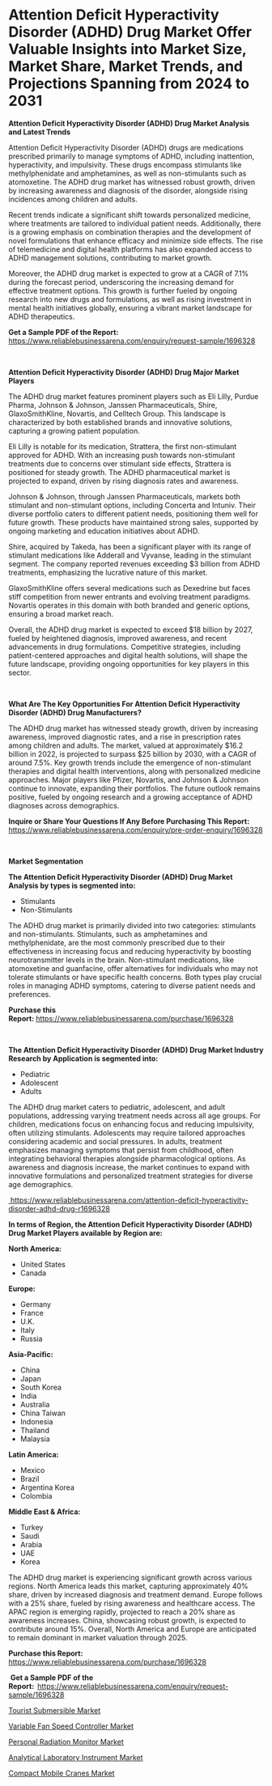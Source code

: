 <p><h1>Attention Deficit Hyperactivity Disorder (ADHD) Drug Market Offer Valuable Insights into Market Size, Market Share, Market Trends, and Projections Spanning from 2024 to 2031</h1></p><p><strong>Attention Deficit Hyperactivity Disorder (ADHD) Drug Market Analysis and Latest Trends</strong></p>
<p><p>Attention Deficit Hyperactivity Disorder (ADHD) drugs are medications prescribed primarily to manage symptoms of ADHD, including inattention, hyperactivity, and impulsivity. These drugs encompass stimulants like methylphenidate and amphetamines, as well as non-stimulants such as atomoxetine. The ADHD drug market has witnessed robust growth, driven by increasing awareness and diagnosis of the disorder, alongside rising incidences among children and adults. </p><p>Recent trends indicate a significant shift towards personalized medicine, where treatments are tailored to individual patient needs. Additionally, there is a growing emphasis on combination therapies and the development of novel formulations that enhance efficacy and minimize side effects. The rise of telemedicine and digital health platforms has also expanded access to ADHD management solutions, contributing to market growth. </p><p>Moreover, the ADHD drug market is expected to grow at a CAGR of 7.1% during the forecast period, underscoring the increasing demand for effective treatment options. This growth is further fueled by ongoing research into new drugs and formulations, as well as rising investment in mental health initiatives globally, ensuring a vibrant market landscape for ADHD therapeutics.</p></p>
<p><strong>Get a Sample PDF of the Report:&nbsp;</strong> <a href="https://www.reliablebusinessarena.com/enquiry/request-sample/1696328?utm_campaign=1332&utm_medium=2&utm_source=Github&utm_content=ia&utm_term=20102024&utm_id=attention-deficit-hyperactivity-disorder-adhd-drug">https://www.reliablebusinessarena.com/enquiry/request-sample/1696328</a></p>
<p>&nbsp;</p>
<p><strong>Attention Deficit Hyperactivity Disorder (ADHD) Drug Major Market Players</strong></p>
<p><p>The ADHD drug market features prominent players such as Eli Lilly, Purdue Pharma, Johnson & Johnson, Janssen Pharmaceuticals, Shire, GlaxoSmithKline, Novartis, and Celltech Group. This landscape is characterized by both established brands and innovative solutions, capturing a growing patient population.</p><p>Eli Lilly is notable for its medication, Strattera, the first non-stimulant approved for ADHD. With an increasing push towards non-stimulant treatments due to concerns over stimulant side effects, Strattera is positioned for steady growth. The ADHD pharmaceutical market is projected to expand, driven by rising diagnosis rates and awareness.</p><p>Johnson & Johnson, through Janssen Pharmaceuticals, markets both stimulant and non-stimulant options, including Concerta and Intuniv. Their diverse portfolio caters to different patient needs, positioning them well for future growth. These products have maintained strong sales, supported by ongoing marketing and education initiatives about ADHD.</p><p>Shire, acquired by Takeda, has been a significant player with its range of stimulant medications like Adderall and Vyvanse, leading in the stimulant segment. The company reported revenues exceeding $3 billion from ADHD treatments, emphasizing the lucrative nature of this market.</p><p>GlaxoSmithKline offers several medications such as Dexedrine but faces stiff competition from newer entrants and evolving treatment paradigms. Novartis operates in this domain with both branded and generic options, ensuring a broad market reach.</p><p>Overall, the ADHD drug market is expected to exceed $18 billion by 2027, fueled by heightened diagnosis, improved awareness, and recent advancements in drug formulations. Competitive strategies, including patient-centered approaches and digital health solutions, will shape the future landscape, providing ongoing opportunities for key players in this sector.</p></p>
<p>&nbsp;</p>
<p><strong>What Are The Key Opportunities For Attention Deficit Hyperactivity Disorder (ADHD) Drug Manufacturers?</strong></p>
<p><p>The ADHD drug market has witnessed steady growth, driven by increasing awareness, improved diagnostic rates, and a rise in prescription rates among children and adults. The market, valued at approximately $16.2 billion in 2022, is projected to surpass $25 billion by 2030, with a CAGR of around 7.5%. Key growth trends include the emergence of non-stimulant therapies and digital health interventions, along with personalized medicine approaches. Major players like Pfizer, Novartis, and Johnson & Johnson continue to innovate, expanding their portfolios. The future outlook remains positive, fueled by ongoing research and a growing acceptance of ADHD diagnoses across demographics.</p></p>
<p><strong>Inquire or Share Your Questions If Any Before Purchasing This Report:</strong> <a href="https://www.reliablebusinessarena.com/enquiry/pre-order-enquiry/1696328?utm_campaign=1332&utm_medium=2&utm_source=Github&utm_content=ia&utm_term=20102024&utm_id=attention-deficit-hyperactivity-disorder-adhd-drug">https://www.reliablebusinessarena.com/enquiry/pre-order-enquiry/1696328</a></p>
<p>&nbsp;</p>
<p><strong>Market Segmentation</strong></p>
<p><strong>The Attention Deficit Hyperactivity Disorder (ADHD) Drug Market Analysis by types is segmented into:</strong></p>
<p><ul><li>Stimulants</li><li>Non-Stimulants</li></ul></p>
<p><p>The ADHD drug market is primarily divided into two categories: stimulants and non-stimulants. Stimulants, such as amphetamines and methylphenidate, are the most commonly prescribed due to their effectiveness in increasing focus and reducing hyperactivity by boosting neurotransmitter levels in the brain. Non-stimulant medications, like atomoxetine and guanfacine, offer alternatives for individuals who may not tolerate stimulants or have specific health concerns. Both types play crucial roles in managing ADHD symptoms, catering to diverse patient needs and preferences.</p></p>
<p><strong>Purchase this Report:&nbsp;</strong><a href="https://www.reliablebusinessarena.com/purchase/1696328?utm_campaign=1332&utm_medium=2&utm_source=Github&utm_content=ia&utm_term=20102024&utm_id=attention-deficit-hyperactivity-disorder-adhd-drug">https://www.reliablebusinessarena.com/purchase/1696328</a></p>
<p>&nbsp;</p>
<p><strong>The Attention Deficit Hyperactivity Disorder (ADHD) Drug Market Industry Research by Application is segmented into:</strong></p>
<p><ul><li>Pediatric</li><li>Adolescent</li><li>Adults</li></ul></p>
<p><p>The ADHD drug market caters to pediatric, adolescent, and adult populations, addressing varying treatment needs across all age groups. For children, medications focus on enhancing focus and reducing impulsivity, often utilizing stimulants. Adolescents may require tailored approaches considering academic and social pressures. In adults, treatment emphasizes managing symptoms that persist from childhood, often integrating behavioral therapies alongside pharmacological options. As awareness and diagnosis increase, the market continues to expand with innovative formulations and personalized treatment strategies for diverse age demographics.</p></p>
<p><a href="https://www.reliablebusinessarena.com/attention-deficit-hyperactivity-disorder-adhd-drug-r1696328?utm_campaign=1332&utm_medium=2&utm_source=Github&utm_content=ia&utm_term=20102024&utm_id=attention-deficit-hyperactivity-disorder-adhd-drug">&nbsp;https://www.reliablebusinessarena.com/attention-deficit-hyperactivity-disorder-adhd-drug-r1696328</a></p>
<p><strong>In terms of Region, the Attention Deficit Hyperactivity Disorder (ADHD) Drug Market Players available by Region are:</strong></p>
<p>
    <p> <strong> North America: </strong>
        <ul>
            <li>United States</li>
            <li>Canada</li>
        </ul>
        </p> 
    <p> <strong> Europe: </strong>
        <ul>
            <li>Germany</li>
            <li>France</li>
            <li>U.K.</li>
            <li>Italy</li>
            <li>Russia</li>
        </ul>
        </p> 
    <p> <strong> Asia-Pacific: </strong>
        <ul>
            <li>China</li>
            <li>Japan</li>
            <li>South Korea</li>
            <li>India</li>
            <li>Australia</li>
            <li>China Taiwan</li>
            <li>Indonesia</li>
            <li>Thailand</li>
            <li>Malaysia</li>
        </ul>
        </p> 
    <p> <strong> Latin America: </strong>
        <ul>
            <li>Mexico</li>
            <li>Brazil</li>
            <li>Argentina Korea</li>
            <li>Colombia</li>
        </ul>
        </p> 
    <p> <strong> Middle East & Africa: </strong>
        <ul>
            <li>Turkey</li>
            <li>Saudi</li>
            <li>Arabia</li>
            <li>UAE</li>
            <li>Korea</li>
        </ul>
    </p>
    </p>
<p><p>The ADHD drug market is experiencing significant growth across various regions. North America leads this market, capturing approximately 40% share, driven by increased diagnosis and treatment demand. Europe follows with a 25% share, fueled by rising awareness and healthcare access. The APAC region is emerging rapidly, projected to reach a 20% share as awareness increases. China, showcasing robust growth, is expected to contribute around 15%. Overall, North America and Europe are anticipated to remain dominant in market valuation through 2025.</p></p>
<p><strong>Purchase this Report: </strong><a href="https://www.reliablebusinessarena.com/purchase/1696328?utm_campaign=1332&utm_medium=2&utm_source=Github&utm_content=ia&utm_term=20102024&utm_id=attention-deficit-hyperactivity-disorder-adhd-drug">https://www.reliablebusinessarena.com/purchase/1696328</a></p>
<p>&nbsp;<strong>Get a Sample PDF of the Report:&nbsp;&nbsp;</strong><a href="https://www.reliablebusinessarena.com/enquiry/request-sample/1696328?utm_campaign=1332&utm_medium=2&utm_source=Github&utm_content=ia&utm_term=20102024&utm_id=attention-deficit-hyperactivity-disorder-adhd-drug">https://www.reliablebusinessarena.com/enquiry/request-sample/1696328</a></p>
<p><strong></strong></p>
<p><p><a href="https://www.linkedin.com/pulse/tourist-submersible-landscape-product-spectrum-market-trajectories-jfsxc?utm_campaign=1332&utm_medium=2&utm_source=Github&utm_content=ia&utm_term=20102024&utm_id=attention-deficit-hyperactivity-disorder-adhd-drug">Tourist Submersible Market</a></p><p><a href="https://issuu.com/reportprime-2/docs/variable-fan-speed-controller-marke_5822aead86c6bb?utm_campaign=1332&utm_medium=2&utm_source=Github&utm_content=ia&utm_term=20102024&utm_id=attention-deficit-hyperactivity-disorder-adhd-drug">Variable Fan Speed Controller Market</a></p><p><a href="https://www.linkedin.com/pulse/personal-radiation-monitor-market-share-analysis-growth-trends-jlu1c?utm_campaign=1332&utm_medium=2&utm_source=Github&utm_content=ia&utm_term=20102024&utm_id=attention-deficit-hyperactivity-disorder-adhd-drug">Personal Radiation Monitor Market</a></p><p><a href="https://www.linkedin.com/pulse/analytical-laboratory-instrument-industry-forecast-market-shifts-hrsic?utm_campaign=1332&utm_medium=2&utm_source=Github&utm_content=ia&utm_term=20102024&utm_id=attention-deficit-hyperactivity-disorder-adhd-drug">Analytical Laboratory Instrument Market</a></p><p><a href="https://www.linkedin.com/pulse/compact-mobile-cranes-ecosystem-mapping-innovation-afmic?utm_campaign=1332&utm_medium=2&utm_source=Github&utm_content=ia&utm_term=20102024&utm_id=attention-deficit-hyperactivity-disorder-adhd-drug">Compact Mobile Cranes Market</a></p></p>